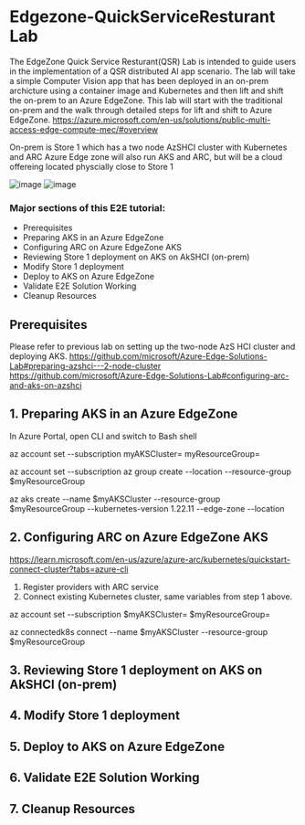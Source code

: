 # Edgezone-QuickServiceResturant Lab

The EdgeZone Quick Service Resturant(QSR) Lab is intended to guide users in the implementation of a QSR distributed AI app scenario. The lab will take a simple Computer Vision app that has been deployed in an on-prem archicture using a container image and Kubernetes and then lift and shift the on-prem to an Azure EdgeZone. This lab will start with the traditional on-prem and the walk through detailed steps for lift and shift to Azure EdgeZone. https://azure.microsoft.com/en-us/solutions/public-multi-access-edge-compute-mec/#overview

On-prem is Store 1 which has a two node AzSHCI cluster with Kubernetes and ARC 
Azure Edge zone will also run AKS and ARC, but will be a cloud offereing located physcially close to Store 1

![image](https://user-images.githubusercontent.com/47536604/207954780-d8b06255-d483-4231-9090-d8eefa2eeb68.png)
![image](https://user-images.githubusercontent.com/47536604/207954839-ff205d65-8493-4b1c-b898-42dc919d3d0b.png)


### Major sections of this E2E tutorial:
* Prerequisites
* Preparing AKS in an Azure EdgeZone
* Configuring ARC on Azure EdgeZone AKS
* Reviewing Store 1 deployment on AKS on AkSHCI (on-prem)
* Modify Store 1 deployment
* Deploy to AKS on Azure EdgeZone
* Validate E2E Solution Working
* Cleanup Resources

## Prerequisites

Please refer to previous lab on setting up the two-node AzS HCI cluster and deploying AKS.
https://github.com/microsoft/Azure-Edge-Solutions-Lab#preparing-azshci---2-node-cluster
https://github.com/microsoft/Azure-Edge-Solutions-Lab#configuring-arc-and-aks-on-azshci

## 1. Preparing AKS in an Azure EdgeZone

In Azure Portal, open CLI and switch to Bash shell
	
az account set --subscription <Azure Subscription ID>
myAKSCluster=<your AKS cluster name>
myResourceGroup= <your resource group name>
	
az account set --subscription <Azure Subscription ID> 
az group create --location <resource group location> --resource-group $myResourceGroup 
  
az aks create --name $myAKSCluster --resource-group $myResourceGroup --kubernetes-version 1.22.11  --edge-zone <edge zone name> --location <edge zone loacation>


## 2. Configuring ARC on Azure EdgeZone AKS
https://learn.microsoft.com/en-us/azure/azure-arc/kubernetes/quickstart-connect-cluster?tabs=azure-cli
 
1. Register providers with ARC service
2. Connect existing Kubernetes cluster, same variables from step 1 above.
			
az account set --subscription <Azure Subscription ID>
$myAKSCluster=<your AKS cluster name>
$myResourceGroup= <your resource group name>
		
az connectedk8s connect --name $myAKSCluster --resource-group $myResourceGroup

## 3. Reviewing Store 1 deployment on AKS on AkSHCI (on-prem)
## 4. Modify Store 1 deployment
## 5. Deploy to AKS on Azure EdgeZone
## 6. Validate E2E Solution Working
## 7. Cleanup Resources

